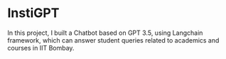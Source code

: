 # InstiGPT
In this project, I built a Chatbot based on GPT 3.5, using Langchain framework, which can answer student queries related to academics and courses in IIT Bombay.
